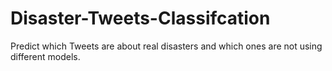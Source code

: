 # Disaster-Tweets-Classifcation
Predict which Tweets are about real disasters and which ones are not using different models.
